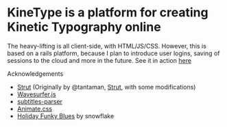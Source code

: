 KineType is a platform for creating Kinetic Typography online
==

The heavy-lifting is all client-side, with HTML/JS/CSS.
However, this is based on a rails platform, because I plan to introduce user logins, saving of sessions to the cloud and more in the future.
See it in action [here](http://kinetype.herokuapp.com)

Acknowledgements
- [Strut](https://github.com/shirshendu/Strut) (Originally by @tantaman, [Strut](https://github.com/tantaman/Strut), with some modifications)
- [Wavesurfer.js](https://github.com/katspaugh/wavesurfer.js)
- [subtitles-parser](https://github.com/bazh/subtitles-parser)
- [Animate.css](http://github.com/daneden/animate.css)
- [Holiday Funky Blues](http://ccmixter.org/files/snowflake/48516) by snowflake
